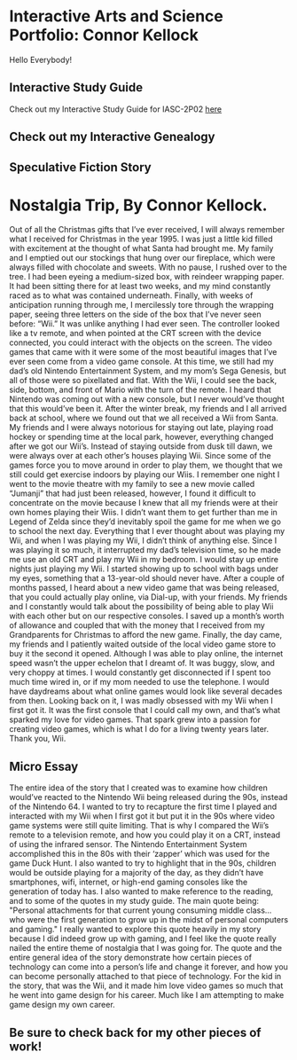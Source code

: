 # Interactive Arts and Science Portfolio: Connor Kellock

Hello Everybody!

## Interactive Study Guide

Check out my Interactive Study Guide for IASC-2P02 [here](2P02InteractiveStudyGuideCK.html)

## Check out my Interactive Genealogy 
## Speculative Fiction Story
# Nostalgia Trip, By Connor Kellock.
Out of all the Christmas gifts that I’ve ever received, I will always remember what I received for Christmas in the year 1995. I was just a little kid filled with excitement at the thought of what Santa had brought me. My family and I emptied out our stockings that hung over our fireplace, which were always filled with chocolate and sweets. With no pause, I rushed over to the tree. I had been eyeing a medium-sized box, with reindeer wrapping paper. It had been sitting there for at least two weeks, and my mind constantly raced as to what was contained underneath. Finally, with weeks of anticipation running through me, I mercilessly tore through the wrapping paper, seeing three letters on the side of the box that I’ve never seen before: “Wii.” 
	It was unlike anything I had ever seen. The controller looked like a tv remote, and when pointed at the CRT screen with the device connected, you could interact with the objects on the screen. The video games that came with it were some of the most beautiful images that I’ve ever seen come from a video game console. At this time, we still had my dad’s old Nintendo Entertainment System, and my mom’s Sega Genesis, but all of those were so pixellated and flat. With the Wii, I could see the back, side, bottom, and front of Mario with the turn of the remote. I heard that Nintendo was coming out with a new console, but I never would’ve thought that this would’ve been it. 
	After the winter break, my friends and I all arrived back at school, where we found out that we all received a Wii from Santa. My friends and I were always notorious for staying out late, playing road hockey or spending time at the local park, however, everything changed after we got our Wii’s. Instead of staying outside from dusk till dawn, we were always over at each other’s houses playing Wii. Since some of the games force you to move around in order to play them, we thought that we still could get exercise indoors by playing our Wiis. 
	I remember one night I went to the movie theatre with my family to see a new movie called “Jumanji” that had just been released, however, I found it difficult to concentrate on the movie because I knew that all my friends were at their own homes playing their Wiis. I didn’t want them to get further than me in Legend of Zelda since they’d inevitably spoil the game for me when we go to school the next day. Everything that I ever thought about was playing my Wii, and when I was playing my Wii, I didn’t think of anything else. Since I was playing it so much, it interrupted my dad’s television time, so he made me use an old CRT and play my Wii in my bedroom. I would stay up entire nights just playing my Wii. I started showing up to school with bags under my eyes, something that a 13-year-old should never have. 
	After a couple of months passed, I heard about a new video game that was being released, that you could actually play online, via Dial-up, with your friends. My friends and I constantly would talk about the possibility of being able to play Wii with each other but on our respective consoles. I saved up a month’s worth of allowance and coupled that with the money that I received from my Grandparents for Christmas to afford the new game. Finally, the day came, my friends and I patiently waited outside of the local video game store to buy it the second it opened. Although I was able to play online, the internet speed wasn’t the upper echelon that I dreamt of. It was buggy, slow, and very choppy at times. I would constantly get disconnected if I spent too much time wired in, or if my mom needed to use the telephone. I would have daydreams about what online games would look like several decades from then.
	Looking back on it, I was madly obsessed with my Wii when I first got it. It was the first console that I could call my own, and that’s what sparked my love for video games. That spark grew into a passion for creating video games, which is what I do for a living twenty years later. Thank you, Wii.

## Micro Essay
The entire idea of the story that I created was to examine how children would’ve reacted to the Nintendo Wii being released during the 90s, instead of the Nintendo 64. I wanted to try to recapture the first time I played and interacted with my Wii when I first got it but put it in the 90s where video game systems were still quite limiting. That is why I compared the Wii’s remote to a television remote, and how you could play it on a CRT, instead of using the infrared sensor. The Nintendo Entertainment System accomplished this in the 80s with their ‘zapper’ which was used for the game Duck Hunt. I also wanted to try to highlight that in the 90s, children would be outside playing for a majority of the day, as they didn’t have smartphones, wifi, internet, or high-end gaming consoles like the generation of today has. I also wanted to make reference to the reading, and to some of the quotes in my study guide. The main quote being: "Personal attachments for that current young consuming middle class... who were the first generation to grow up in the midst of personal computers and gaming." I really wanted to explore this quote heavily in my story because I did indeed grow up with gaming, and I feel like the quote really nailed the entire theme of nostalgia that I was going for. The quote and the entire general idea of the story demonstrate how certain pieces of technology can come into a person’s life and change it forever, and how you can become personally attached to that piece of technology. For the kid in the story, that was the Wii, and it made him love video games so much that he went into game design for his career. Much like I am attempting to make game design my own career.

## Be sure to check back for my other pieces of work!
